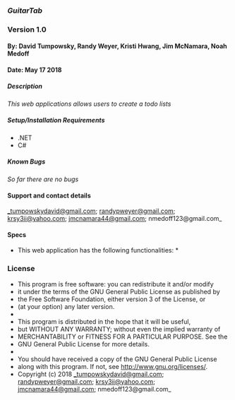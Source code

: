 ### _GuitarTab_
### Version 1.0
#### By: David Tumpowsky, Randy Weyer, Kristi Hwang, Jim McNamara, Noah Medoff
#### Date: May 17 2018

##### Description
_This web applications allows users to create a todo lists_

##### Setup/Installation Requirements
* .NET
* C#
##### Known Bugs
_So far there are no bugs_

#### Support and contact details
_tumpowskydavid@gmail.com; randypweyer@gmail.com; krsy3ii@yahoo.com; jmcnamara44@gmail.com; nmedoff123@gmail.com_

#### Specs
- This web application has the following functionalities:
  *
### License
* This program is free software: you can redistribute it and/or modify
* it under the terms of the GNU General Public License as published by
* the Free Software Foundation, either version 3 of the License, or
* (at your option) any later version.
*
* This program is distributed in the hope that it will be useful,
* but WITHOUT ANY WARRANTY; without even the implied warranty of
* MERCHANTABILITY or FITNESS FOR A PARTICULAR PURPOSE.  See the
* GNU General Public License for more details.
*
* You should have received a copy of the GNU General Public License
* along with this program.  If not, see <http://www.gnu.org/licenses/>.
* Copyright (c) 2018 _tumpowskydavid@gmail.com; randypweyer@gmail.com; krsy3ii@yahoo.com; jmcnamara44@gmail.com; nmedoff123@gmail.com_
####
